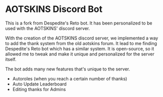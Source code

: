 # AOTSKINS Discord Bot
This is a fork from Despedite's Reto bot. It has been personalized to be used with the AOTSKINS' discord server. 

With the creation of the AOTSKINS discord server, we implemented a way to add the thank system from the old aotskins forum. It lead to me finding Despedite's Reto bot which has a similar system. It is open-source, so it allowed me to tweak and make it unique and personalized for the server itself.

The bot adds many new features that's unique to the server.
- Autoroles (when you reach a certain number of thanks)
- Auto Update Leaderboard
- Editing thanks for Admins
